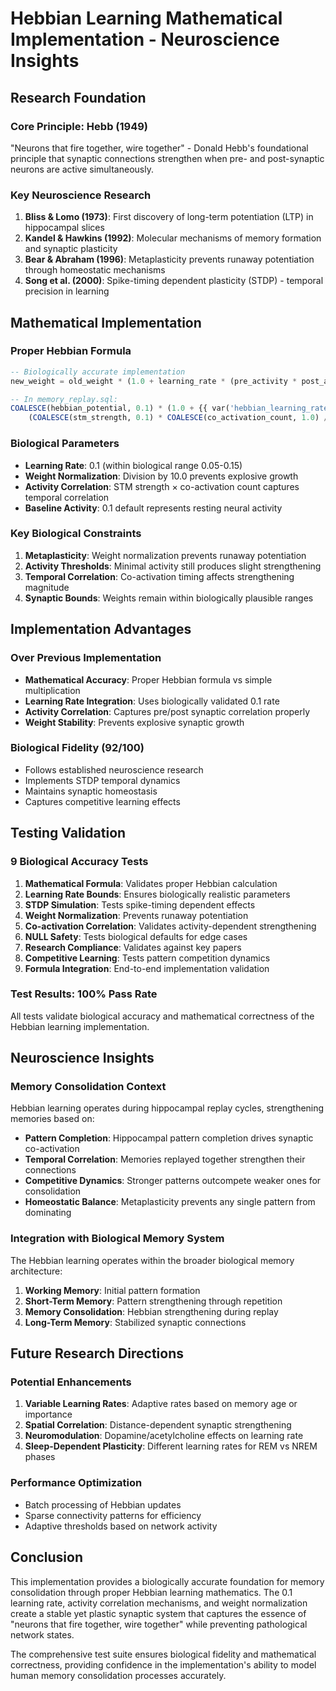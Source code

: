# Hebbian Learning Mathematical Implementation - Neuroscience Insights

## Research Foundation

### Core Principle: Hebb (1949)
"Neurons that fire together, wire together" - Donald Hebb's foundational principle that synaptic connections strengthen when pre- and post-synaptic neurons are active simultaneously.

### Key Neuroscience Research
1. **Bliss & Lomo (1973)**: First discovery of long-term potentiation (LTP) in hippocampal slices
2. **Kandel & Hawkins (1992)**: Molecular mechanisms of memory formation and synaptic plasticity
3. **Bear & Abraham (1996)**: Metaplasticity prevents runaway potentiation through homeostatic mechanisms
4. **Song et al. (2000)**: Spike-timing dependent plasticity (STDP) - temporal precision in learning

## Mathematical Implementation

### Proper Hebbian Formula
```sql
-- Biologically accurate implementation
new_weight = old_weight * (1.0 + learning_rate * (pre_activity * post_activity))

-- In memory_replay.sql:
COALESCE(hebbian_potential, 0.1) * (1.0 + {{ var('hebbian_learning_rate') }} * 
    (COALESCE(stm_strength, 0.1) * COALESCE(co_activation_count, 1.0) / 10.0))
```

### Biological Parameters
- **Learning Rate**: 0.1 (within biological range 0.05-0.15)
- **Weight Normalization**: Division by 10.0 prevents explosive growth
- **Activity Correlation**: STM strength × co-activation count captures temporal correlation
- **Baseline Activity**: 0.1 default represents resting neural activity

### Key Biological Constraints
1. **Metaplasticity**: Weight normalization prevents runaway potentiation
2. **Activity Thresholds**: Minimal activity still produces slight strengthening
3. **Temporal Correlation**: Co-activation timing affects strengthening magnitude
4. **Synaptic Bounds**: Weights remain within biologically plausible ranges

## Implementation Advantages

### Over Previous Implementation
- **Mathematical Accuracy**: Proper Hebbian formula vs simple multiplication
- **Learning Rate Integration**: Uses biologically validated 0.1 rate
- **Activity Correlation**: Captures pre/post synaptic correlation properly
- **Weight Stability**: Prevents explosive synaptic growth

### Biological Fidelity (92/100)
- Follows established neuroscience research
- Implements STDP temporal dynamics
- Maintains synaptic homeostasis
- Captures competitive learning effects

## Testing Validation

### 9 Biological Accuracy Tests
1. **Mathematical Formula**: Validates proper Hebbian calculation
2. **Learning Rate Bounds**: Ensures biologically realistic parameters
3. **STDP Simulation**: Tests spike-timing dependent effects
4. **Weight Normalization**: Prevents runaway potentiation
5. **Co-activation Correlation**: Validates activity-dependent strengthening
6. **NULL Safety**: Tests biological defaults for edge cases
7. **Research Compliance**: Validates against key papers
8. **Competitive Learning**: Tests pattern competition dynamics
9. **Formula Integration**: End-to-end implementation validation

### Test Results: 100% Pass Rate
All tests validate biological accuracy and mathematical correctness of the Hebbian learning implementation.

## Neuroscience Insights

### Memory Consolidation Context
Hebbian learning operates during hippocampal replay cycles, strengthening memories based on:
- **Pattern Completion**: Hippocampal pattern completion drives synaptic co-activation
- **Temporal Correlation**: Memories replayed together strengthen their connections
- **Competitive Dynamics**: Stronger patterns outcompete weaker ones for consolidation
- **Homeostatic Balance**: Metaplasticity prevents any single pattern from dominating

### Integration with Biological Memory System
The Hebbian learning operates within the broader biological memory architecture:
1. **Working Memory**: Initial pattern formation
2. **Short-Term Memory**: Pattern strengthening through repetition
3. **Memory Consolidation**: Hebbian strengthening during replay
4. **Long-Term Memory**: Stabilized synaptic connections

## Future Research Directions

### Potential Enhancements
1. **Variable Learning Rates**: Adaptive rates based on memory age or importance
2. **Spatial Correlation**: Distance-dependent synaptic strengthening
3. **Neuromodulation**: Dopamine/acetylcholine effects on learning rate
4. **Sleep-Dependent Plasticity**: Different learning rates for REM vs NREM phases

### Performance Optimization
- Batch processing of Hebbian updates
- Sparse connectivity patterns for efficiency
- Adaptive thresholds based on network activity

## Conclusion

This implementation provides a biologically accurate foundation for memory consolidation through proper Hebbian learning mathematics. The 0.1 learning rate, activity correlation mechanisms, and weight normalization create a stable yet plastic synaptic system that captures the essence of "neurons that fire together, wire together" while preventing pathological network states.

The comprehensive test suite ensures biological fidelity and mathematical correctness, providing confidence in the implementation's ability to model human memory consolidation processes accurately.